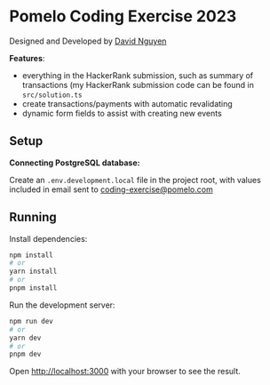 # Pomelo Coding Exercise 2023

Designed and Developed by [David Nguyen](https://davidngn.com)

**Features**:
- everything in the HackerRank submission, such as summary of transactions (my HackerRank submission code can be found in `src/solution.ts`
- create transactions/payments with automatic revalidating
- dynamic form fields to assist with creating new events

## Setup

**Connecting PostgreSQL database:**

Create an `.env.development.local` file in the project root, with values included in email sent to coding-exercise@pomelo.com

## Running

Install dependencies:
```bash
npm install
# or
yarn install
# or
pnpm install
```

Run the development server:

```bash
npm run dev
# or
yarn dev
# or
pnpm dev
```

Open [http://localhost:3000](http://localhost:3000) with your browser to see the result. 
